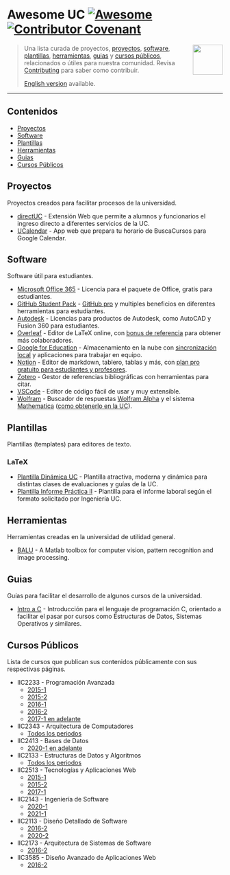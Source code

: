 <!--lint disable awesome-toc-->
<!--lint disable double-link-->
# Awesome UC [![Awesome](https://awesome.re/badge.svg)](https://awesome.re) [![Contributor Covenant](https://img.shields.io/badge/Contributor%20Covenant-v2.0%20adopted-ff69b4.svg)](code-of-conduct.md)

[<img src="./media/logo.png" align="right" width="70">](#contenidos)
> Una lista curada de proyectos, [proyectos](#proyectos), [software](#software), [plantillas](#plantillas), [herramientas](#herramientas), [guias](#guias) y [cursos públicos](#cursos), relacionados o útiles para nuestra comunidad.
> Revisa [Contributing](contributing.md) para saber como contribuir.
>
> [English version](readme-en.md) available.

---

<!--lint disable awesome-list-item-->
## Contenidos

- [Proyectos](#proyectos)
- [Software](#software)
- [Plantillas](#plantillas)
- [Herramientas](#herramientas)
- [Guias](#guias)
- [Cursos Públicos](#cursos-públicos)
<!--lint enable awesome-list-item-->

## Proyectos

Proyectos creados para facilitar procesos de la universidad.

- [directUC](https://github.com/wachunei/directUC) - Extensión Web que permite a alumnos y funcionarios el ingreso directo a diferentes servicios de la UC.
- [UCalendar](https://github.com/open-source-uc/ucalendar) - App web que prepara tu horario de BuscaCursos para Google Calendar.

## Software

Software útil para estudiantes.

- [Microsoft Office 365](https://www.microsoft.com/es-xl/education/products/office) - Licencia para el paquete de Office, gratis para estudiantes.
- [GitHub Student Pack](https://education.github.com/pack) - [GitHub pro](https://docs.github.com/en/github/getting-started-with-github/githubs-products#github-pro) y multiples beneficios en diferentes herramientas para estudiantes.
- [Autodesk](https://www.autodesk.com/education/edu-software/overview) - Licencias para productos de Autodesk, como AutoCAD y Fusion 360 para estudiantes.
- [Overleaf](https://www.overleaf.com/) - Editor de LaTeX online, con [bonus de referencia](https://www.overleaf.com/user/bonus) para obtener más colaboradores.
- [Google for Education](https://edu.google.com/intl/es-419/products/workspace-for-education/education-fundamentals/) - Almacenamiento en la nube con [sincronización local](https://support.google.com/drive/answer/7329379) y aplicaciones para trabajar en equipo.
- [Notion](https://notion.so) - Editor de markdown, tablero, tablas y más, con [plan pro gratuito para estudiantes y profesores](https://www.notion.so/Notion-for-students-teachers-adc631df15ee4ab9a7a33dd50f4c16fe).
- [Zotero](https://www.zotero.org/) - Gestor de referencias bibliográficas con herramientas para citar.
- [VSCode](https://code.visualstudio.com/) - Editor de código fácil de usar y muy extensible.
- [Wolfram](https://www.wolfram.com/education) - Buscador de respuestas [Wolfram Alpha](https://www.wolframalpha.com/) y el sistema [Mathematica](https://www.wolfram.com/mathematica/) ([como obtenerlo en la UC](https://informatica.uc.cl/licencias#mathematica-campus-agreement)).

## Plantillas

Plantillas (templates) para editores de texto.

### LaTeX

- [Plantilla Dinámica UC](https://github.com/open-source-uc/plantilla-uc) - Plantilla atractiva, moderna y dinámica para distintas clases de evaluaciones y guías de la UC.
- [Plantilla Informe Práctica II](https://github.com/open-source-uc/ing2001) - Plantilla para el informe laboral según el formato solicitado por Ingeniería UC.

## Herramientas

Herramientas creadas en la universidad de utilidad general.

- [BALU](https://github.com/domingomery/Balu) - A Matlab toolbox for computer vision, pattern recognition and image processing.

## Guias

Guías para facilitar el desarrollo de algunos cursos de la universidad.

- [Intro a C](https://github.com/DCCentral-de-Apuntes/intro-C) - Introducción para el lenguaje de programación C, orientado a facilitar el pasar por cursos como Estructuras de Datos, Sistemas Operativos y similares.

## Cursos Públicos

Lista de cursos que publican sus contenidos públicamente con sus respectivas páginas.

- IIC2233 - Programación Avanzada
  - [2015-1](https://github.com/IIC2233-2015-1)
  - [2015-2](https://github.com/IIC2233-2015-2)
  - [2016-1](https://github.com/IIC2233-2016-1)
  - [2016-2](https://github.com/IIC2233-2016-02)
  - [2017-1 en adelante](https://github.com/IIC2233)
- IIC2343 - Arquitectura de Computadores
  - [Todos los periodos](https://github.com/IIC2343)
- IIC2413 - Bases de Datos
  - [2020-1 en adelante](https://github.com/IIC2413)
- IIC2133 - Estructuras de Datos y Algoritmos
  - [Todos los periodos](https://github.com/IIC2133-PUC/)
- IIC2513 - Tecnologías y Aplicaciones Web
  - [2015-1](https://github.com/IIC2513-2015-1)
  - [2015-2](https://github.com/IIC2513-2015-2)
  - [2017-1](https://github.com/IIC2513-2017-1)
- IIC2143 - Ingeniería de Software
  - [2020-1](https://github.com/IIC2143-2020-2)
  - [2021-1](https://github.com/IIC2143-2021-1)
- IIC2113 - Diseño Detallado de Software
  - [2016-2](https://github.com/IIC2113-2016-2)
  - [2020-2](https://github.com/IIC2113-2020-2)
- IIC2173 - Arquitectura de Sistemas de Software
  - [2016-2](https://github.com/IIC2173-2016-2)
- IIC3585 - Diseño Avanzado de Aplicaciones Web
  - [2016-2](https://github.com/IIC3585-2016-2)
